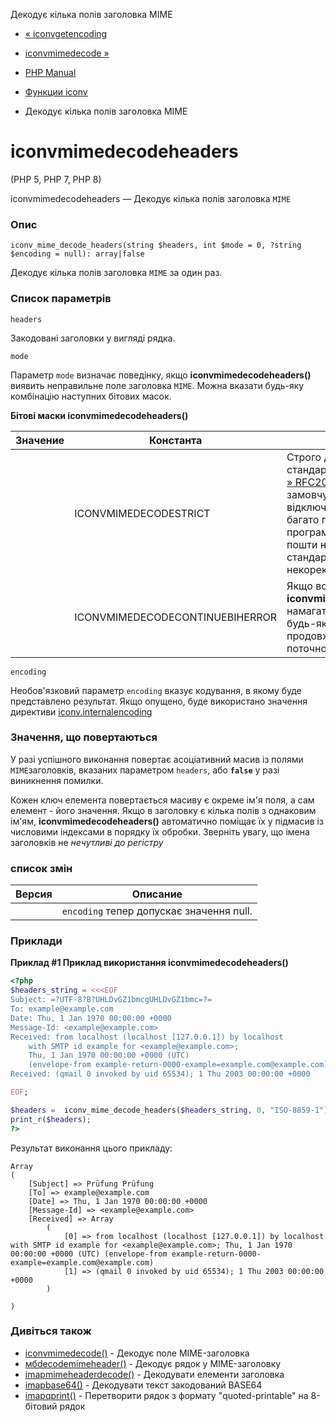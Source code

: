 Декодує кілька полів заголовка MIME

-   [« iconvgetencoding](function.iconv-get-encoding.html)
    
-   [iconvmimedecode »](function.iconv-mime-decode.html)
    
-   [PHP Manual](index.md)
    
-   [Функции iconv](ref.iconv.md)
    
-   Декодує кілька полів заголовка MIME
    

# iconvmimedecodeheaders

(PHP 5, PHP 7, PHP 8)

iconvmimedecodeheaders — Декодує кілька полів заголовка `MIME`

### Опис

```methodsynopsis
iconv_mime_decode_headers(string $headers, int $mode = 0, ?string $encoding = null): array|false
```

Декодує кілька полів заголовка `MIME` за один раз.

### Список параметрів

`headers`

Закодовані заголовки у вигляді рядка.

`mode`

Параметр `mode` визначає поведінку, якщо **iconvmimedecodeheaders()** виявить неправильне поле заголовка `MIME`. Можна вказати будь-яку комбінацію наступних бітових масок.

**Бітові маски **iconvmimedecodeheaders()****

| Значение | Константа                       | Описание                                                                                                                                                                                                                                                      |
|----------|---------------------------------|---------------------------------------------------------------------------------------------------------------------------------------------------------------------------------------------------------------------------------------------------------------|
|          | ICONVMIMEDECODESTRICT           | Строго дотримуватися стандартів, визначених у [» RFC2047](http://www.faqs.org/rfcs/rfc2047). За замовчуванням ця опція відключена, оскільки багато пропрієтарних програм електронної пошти не дотримуються стандартів і створюють некоректні заголовки `MIME` |
|          | ICONVMIMEDECODECONTINUEВІНERROR | Якщо встановлено, **iconvmimedecodeheaders()** намагатиметься ігнорувати будь-які помилки і продовжувати обробку поточного заголовка.                                                                                                                         |

`encoding`

Необов'язковий параметр `encoding` вказує кодування, в якому буде представлено результат. Якщо опущено, буде використано значення директиви [iconv.internalencoding](iconv.configuration.md)

### Значення, що повертаються

У разі успішного виконання повертає асоціативний масив із полями `MIME`заголовків, вказаних параметром `headers`, або **`false`** у разі виникнення помилки.

Кожен ключ елемента повертається масиву є окреме ім'я поля, а сам елемент - його значення. Якщо в заголовку є кілька полів з однаковим ім'ям, **iconvmimedecodeheaders()** автоматично поміщає їх у підмасив із числовими індексами в порядку їх обробки. Зверніть увагу, що імена заголовків не *нечутливі до регістру*

### список змін

| Версия | Описание                                 |
|--------|------------------------------------------|
|        | `encoding` тепер допускає значення null. |

### Приклади

**Приклад #1 Приклад використання **iconvmimedecodeheaders()****

```php
<?php
$headers_string = <<<EOF
Subject: =?UTF-8?B?UHLDvGZ1bmcgUHLDvGZ1bmc=?=
To: example@example.com
Date: Thu, 1 Jan 1970 00:00:00 +0000
Message-Id: <example@example.com>
Received: from localhost (localhost [127.0.0.1]) by localhost
    with SMTP id example for <example@example.com>;
    Thu, 1 Jan 1970 00:00:00 +0000 (UTC)
    (envelope-from example-return-0000-example=example.com@example.com)
Received: (qmail 0 invoked by uid 65534); 1 Thu 2003 00:00:00 +0000

EOF;

$headers =  iconv_mime_decode_headers($headers_string, 0, "ISO-8859-1");
print_r($headers);
?>
```

Результат виконання цього прикладу:

```
Array
(
    [Subject] => Prüfung Prüfung
    [To] => example@example.com
    [Date] => Thu, 1 Jan 1970 00:00:00 +0000
    [Message-Id] => <example@example.com>
    [Received] => Array
        (
            [0] => from localhost (localhost [127.0.0.1]) by localhost with SMTP id example for <example@example.com>; Thu, 1 Jan 1970 00:00:00 +0000 (UTC) (envelope-from example-return-0000-example=example.com@example.com)
            [1] => (qmail 0 invoked by uid 65534); 1 Thu 2003 00:00:00 +0000
        )

)
```

### Дивіться також

-   [iconvmimedecode()](function.iconv-mime-decode.html) - Декодує поле MIME-заголовка
-   [мбdecodemimeheader()](function.mb-decode-mimeheader.html) - Декодує рядок у MIME-заголовку
-   [imapmimeheaderdecode()](function.imap-mime-header-decode.html) - Декодувати елементи заголовка
-   [imapbase64()](function.imap-base64.html) - Декодувати текст закодований BASE64
-   [imapqprint()](function.imap-qprint.html) - Перетворити рядок з формату "quoted-printable" на 8-бітовий рядок